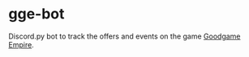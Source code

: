 # gge-bot

Discord.py bot to track the offers and events on the game [Goodgame Empire](https://empire.goodgamestudios.com).
